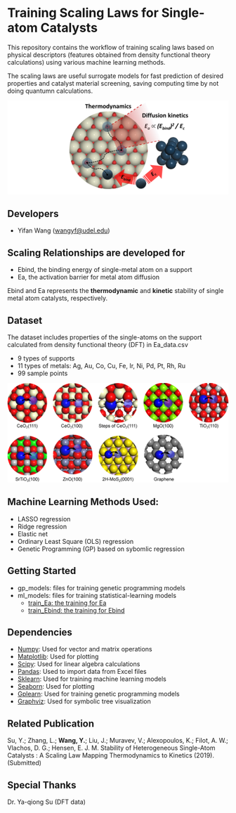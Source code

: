 # Training Scaling Laws for Single-atom Catalysts
This repository contains the workflow of training scaling laws based on physical descriptors (features obtained from density functional theory calculations) using various machine learning methods.

The scaling laws are useful surrogate models for fast prediction of desired properties and catalyst material screening, saving computing time by not doing quantumn calculations.

![toc](images/table_of_content.png)

## Developers
- Yifan Wang (wangyf@udel.edu)

## Scaling Relationships are developed for
- Ebind, the binding energy of single-metal atom on a support
- Ea, the activation barrier for metal atom diffusion

Ebind and Ea represents the __thermodynamic__ and __kinetic__ stability of single metal atom catalysts, respectively.

## Dataset
The dataset includes properties of the single-atoms on the support calculated from density functional theory (DFT) in Ea_data.csv
- 9 types of supports
- 11 types of metals: Ag, Au, Co, Cu, Fe, Ir, Ni, Pd, Pt, Rh, Ru
- 99 sample points

![metal_support](images/metal_support.png)

## Machine Learning Methods Used:
- LASSO regression
- Ridge regression
- Elastic net
- Ordinary Least Square (OLS) regression
- Genetic Programming (GP) based on sybomlic regression

## Getting Started
- gp_models: files for training genetic programming models
- ml_models: files for training statistical-learning models
    - [train_Ea: the training for Ea](ml_models/train_Ea.ipynb)
    - [train_Ebind: the training for Ebind](ml_models/train_Ebind.ipynb)

## Dependencies
- [Numpy](https://numpy.org/): Used for vector and matrix operations
- [Matplotlib](https://matplotlib.org/): Used for plotting
- [Scipy](https://www.scipy.org/): Used for linear algebra calculations
- [Pandas](https://pandas.pydata.org/): Used to import data from Excel files
- [Sklearn](https://scikit-learn.org/stable/): Used for training machine learning models
- [Seaborn](https://seaborn.pydata.org/): Used for plotting
- [Gplearn](https://gplearn.readthedocs.io/en/stable/): Used for training genetic programming models
- [Graphviz](https://www.graphviz.org/): Used for symbolic tree visualization

## Related Publication
Su, Y.; Zhang, L.; __Wang, Y.__; Liu, J.; Muravev, V.; Alexopoulos, K.; Filot, A. W.; Vlachos, D. G.; Hensen, E. J. M. Stability of Heterogeneous Single-Atom Catalysts : A Scaling Law Mapping Thermodynamics to Kinetics (2019). (Submitted)

## Special Thanks
Dr. Ya-qiong Su (DFT data)

